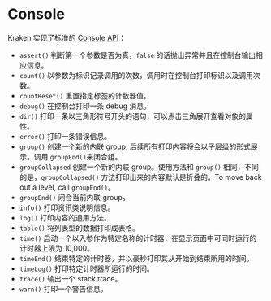 # Console

Kraken 实现了标准的 [Console API](https://developer.mozilla.org/zh-CN/docs/Web/API/Console)：

- `assert()`
  判断第一个参数是否为真，`false` 的话抛出异常并且在控制台输出相应信息。
- `count()`
  以参数为标识记录调用的次数，调用时在控制台打印标识以及调用次数。
- `countReset()`
  重置指定标签的计数器值。
- `debug()`
  在控制台打印一条 debug 消息。
- `dir()`
  打印一条以三角形符号开头的语句，可以点击三角展开查看对象的属性。
- `error()`
  打印一条错误信息。
- `group()`
  创建一个新的内联 group, 后续所有打印内容将会以子层级的形式展示。调用 `groupEnd()`来闭合组。
- `groupCollapsed`
  创建一个新的内联 group。使用方法和 `group()` 相同，不同的是，`groupCollapsed()` 方法打印出来的内容默认是折叠的。To move back out a level, call `groupEnd()`。
- `groupEnd()`
  闭合当前内联 group。
- `info()`
  打印资讯类说明信息。
- `log()`
  打印内容的通用方法。
- `table()`
  将列表型的数据打印成表格。
- `time()`
  启动一个以入参作为特定名称的计时器，在显示页面中可同时运行的计时器上限为 10,000。
- `timeEnd()`
  结束特定的计时器，并以豪秒打印其从开始到结束所用的时间。
- `timeLog()`
  打印特定计时器所运行的时间。
- `trace()`
  输出一个 stack trace。
- `warn()`
  打印一个警告信息。

